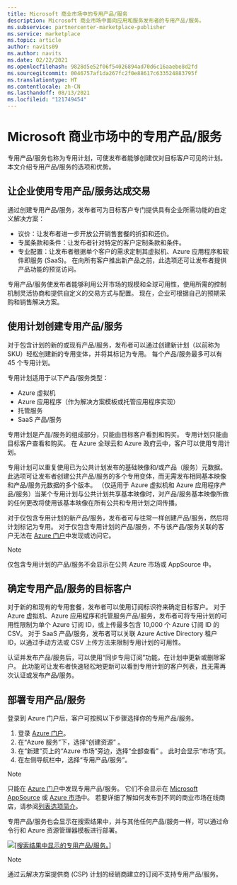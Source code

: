```yaml
---
title: Microsoft 商业市场中的专用产品/服务
description: Microsoft 商业市场中面向应用和服务发布者的专用产品/服务。
ms.subservice: partnercenter-marketplace-publisher
ms.service: marketplace
ms.topic: article
author: navits09
ms.author: navits
ms.date: 02/22/2021
ms.openlocfilehash: 9828d5e52f06f54026894ad70d6c16aaebe8d2fd
ms.sourcegitcommit: 0046757af1da267fc2f0e88617c633524883795f
ms.translationtype: HT
ms.contentlocale: zh-CN
ms.lasthandoff: 08/13/2021
ms.locfileid: "121749454"
---
```

# <a name="private-offers-in-the-microsoft-commercial-marketplace"></a>Microsoft 商业市场中的专用产品/服务

专用产品/服务也称为专用计划，可使发布者能够创建仅对目标客户可见的计划。 本文介绍专用产品/服务的选项和优势。

## <a name="unlock-enterprise-deals-with-private-offers"></a>让企业使用专用产品/服务达成交易

通过创建专用产品/服务，发布者可为目标客户专门提供具有企业所需功能的自定义解决方案：

- 议价：让发布者进一步开放公开销售套餐的折扣和还价。
- 专属条款和条件：让发布者针对特定的客户定制条款和条件。
- 专业配置：让发布者根据单个客户的需求定制其虚拟机、Azure 应用程序和软件即服务 (SaaS)。 在向所有客户推出新产品之前，此选项还可让发布者提供产品功能的预览访问。

专用产品/服务使发布者能够利用公开市场的规模和全球可用性，使用所需的控制机制灵活协商和提供自定义的交易方式与配置。 现在，企业可根据自己的预期采购和销售解决方案。

## <a name="create-private-offers-using-plans"></a>使用计划创建专用产品/服务

对于包含计划的新的或现有产品/服务，发布者可以通过创建新计划（以前称为 SKU）轻松创建新的专用变体，并将其标记为专用。 每个产品/服务最多可以有 45 个专用计划。

<!--- [Private SKUs]() --->

专用计划适用于以下产品/服务类型：

- Azure 虚拟机
- Azure 应用程序（作为解决方案模板或托管应用程序实现）
- 托管服务
- SaaS 产品/服务

专用计划是产品/服务的组成部分，只能由目标客户看到和购买。 专用计划只能由目标客户查看和购买。 在 Azure 全球云和 Azure 政府云中，客户可以使用专用计划。

专用计划可以重复使用已为公共计划发布的基础映像和/或产品（服务）元数据。 此选项可让发布者创建公共产品/服务的多个专用变体，而无需发布相同基本映像和产品/服务元数据的多个版本。 （仅适用于 Azure 虚拟机和 Azure 应用程序产品/服务）当某个专用计划与公共计划共享基本映像时，对产品/服务基本映像所做的任何更改将使用该基本映像在所有公共和专用计划之间传播。

对于仅包含专用计划的新产品/服务，发布者可与往常一样创建产品/服务，然后将计划标记为专用。 对于仅包含专用计划的产品/服务，不与该产品/服务关联的客户无法在 [Azure 门户](https://azure.microsoft.com/features/azure-portal/)中发现或访问它。

>[!NOTE]
>仅包含专用计划的产品/服务不会显示在公共 Azure 市场或 AppSource 中。

## <a name="target-customers-with-private-offers"></a>确定专用产品/服务的目标客户

对于新的和现有的专用套餐，发布者可以使用订阅标识符来确定目标客户。 对于 Azure 虚拟机、Azure 应用程序和托管服务产品/服务，发布者可将专用计划的可用性限制为单个 Azure 订阅 ID，或上传最多包含 10,000 个 Azure 订阅 ID 的 CSV。 对于 SaaS 产品/服务，发布者可以关联 Azure Active Directory 租户 ID，以通过手动方法或 CSV 上传方法来限制专用计划的可用性。

认证并发布产品/服务后，可以使用“同步专用订阅”功能，在计划中更新或删除客户。 此功能可让发布者快速轻松地更新可以看到专用计划的客户列表，且无需再次认证或发布产品/服务。

## <a name="deploying-private-offers"></a>部署专用产品/服务

登录到 Azure 门户后，客户可按照以下步骤选择你的专用产品/服务。

1. 登录 [Azure 门户](https://ms.portal.azure.com/)。
1. 在“Azure 服务”下，选择“创建资源” 。
1. 在“新建”页上的“Azure 市场”旁边，选择“全部查看”  。 此时会显示“市场”页。
1. 在左侧导航栏中，选择“专用产品/服务”。

> [!NOTE]
> 只能在 [Azure 门户](https://azure.microsoft.com/features/azure-portal/)中发现专用产品/服务。 它们不会显示在 [Microsoft AppSource](https://appsource.microsoft.com/) 或 [Azure 市场](https://azuremarketplace.microsoft.com)中。 若要详细了解如何发布到不同的商业市场在线商店，请参阅[列表选项简介](./determine-your-listing-type.md)。

专用产品/服务也会显示在搜索结果中，并与其他任何产品/服务一样，可以通过命令行和 Azure 资源管理器模板进行部署。

[![[搜索结果中显示的专用产品/服务。]](media/marketplace-publishers-guide/private-offer.png)](media/marketplace-publishers-guide/private-offer.png#lightbox)

>[!Note]
>通过云解决方案提供商 (CSP) 计划的经销商建立的订阅不支持专用产品/服务。

<!---
## Next steps

To start using private offers, follow the steps in the [Private SKUs and Plans]() guide.
--->
